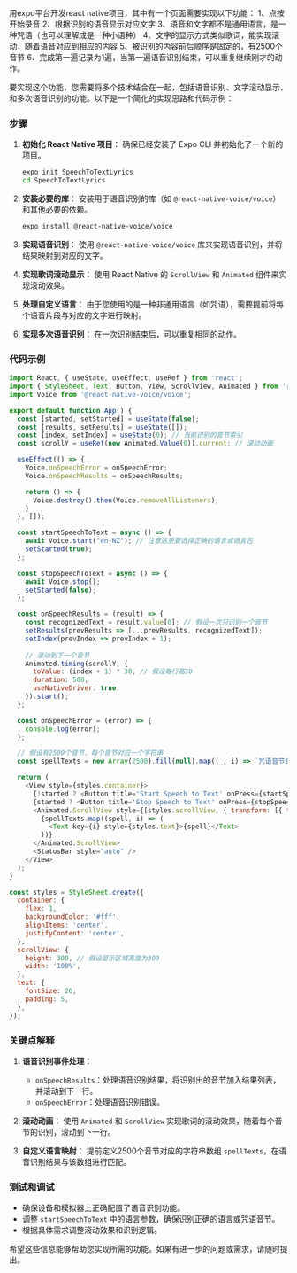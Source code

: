 用expo平台开发react native项目，其中有一个页面需要实现以下功能：
1、点按开始录音
2、根据识别的语音显示对应文字
3、语音和文字都不是通用语言，是一种咒语（也可以理解成是一种小语种）
4、文字的显示方式类似歌词，能实现滚动，随着语音对应到相应的内容
5、被识别的内容前后顺序是固定的，有2500个音节
6、完成第一遍记录为1遍，当第一遍语音识别结束，可以重复继续刚才的动作。

要实现这个功能，您需要将多个技术结合在一起，包括语音识别、文字滚动显示、和多次语音识别的功能。以下是一个简化的实现思路和代码示例：

### 步骤

1. **初始化 React Native 项目**：
   确保已经安装了 Expo CLI 并初始化了一个新的项目。
   ```bash
   expo init SpeechToTextLyrics
   cd SpeechToTextLyrics
   ```

2. **安装必要的库**：
   安装用于语音识别的库（如 `@react-native-voice/voice`）和其他必要的依赖。
   ```bash
   expo install @react-native-voice/voice
   ```

3. **实现语音识别**：
   使用 `@react-native-voice/voice` 库来实现语音识别，并将结果映射到对应的文字。

4. **实现歌词滚动显示**：
   使用 React Native 的 `ScrollView` 和 `Animated` 组件来实现滚动效果。

5. **处理自定义语言**：
   由于您使用的是一种非通用语言（如咒语），需要提前将每个语音片段与对应的文字进行映射。

6. **实现多次语音识别**：
   在一次识别结束后，可以重复相同的动作。

### 代码示例

```javascript
import React, { useState, useEffect, useRef } from 'react';
import { StyleSheet, Text, Button, View, ScrollView, Animated } from 'react-native';
import Voice from '@react-native-voice/voice';

export default function App() {
  const [started, setStarted] = useState(false);
  const [results, setResults] = useState([]);
  const [index, setIndex] = useState(0); // 当前识别的音节索引
  const scrollY = useRef(new Animated.Value(0)).current; // 滚动动画

  useEffect(() => {
    Voice.onSpeechError = onSpeechError;
    Voice.onSpeechResults = onSpeechResults;

    return () => {
      Voice.destroy().then(Voice.removeAllListeners);
    }
  }, []);

  const startSpeechToText = async () => {
    await Voice.start("en-NZ"); // 注意这里要选择正确的语言或语言包
    setStarted(true);
  };

  const stopSpeechToText = async () => {
    await Voice.stop();
    setStarted(false);
  };

  const onSpeechResults = (result) => {
    const recognizedText = result.value[0]; // 假设一次只识别一个音节
    setResults(prevResults => [...prevResults, recognizedText]);
    setIndex(prevIndex => prevIndex + 1);
    
    // 滚动到下一个音节
    Animated.timing(scrollY, {
      toValue: (index + 1) * 30, // 假设每行高30
      duration: 500,
      useNativeDriver: true,
    }).start();
  };

  const onSpeechError = (error) => {
    console.log(error);
  };

  // 假设有2500个音节，每个音节对应一个字符串
  const spellTexts = new Array(2500).fill(null).map((_, i) => `咒语音节${i + 1}`);

  return (
    <View style={styles.container}>
      {!started ? <Button title='Start Speech to Text' onPress={startSpeechToText} /> : undefined}
      {started ? <Button title='Stop Speech to Text' onPress={stopSpeechToText} /> : undefined}
      <Animated.ScrollView style={[styles.scrollView, { transform: [{ translateY: scrollY }] }]}>
        {spellTexts.map((spell, i) => (
          <Text key={i} style={styles.text}>{spell}</Text>
        ))}
      </Animated.ScrollView>
      <StatusBar style="auto" />
    </View>
  );
}

const styles = StyleSheet.create({
  container: {
    flex: 1,
    backgroundColor: '#fff',
    alignItems: 'center',
    justifyContent: 'center',
  },
  scrollView: {
    height: 300, // 假设显示区域高度为300
    width: '100%',
  },
  text: {
    fontSize: 20,
    padding: 5,
  },
});
```

### 关键点解释

1. **语音识别事件处理**：
   - `onSpeechResults`：处理语音识别结果，将识别出的音节加入结果列表，并滚动到下一行。
   - `onSpeechError`：处理语音识别错误。

2. **滚动动画**：
   使用 `Animated` 和 `ScrollView` 实现歌词的滚动效果，随着每个音节的识别，滚动到下一行。

3. **自定义语言映射**：
   提前定义2500个音节对应的字符串数组 `spellTexts`，在语音识别结果与该数组进行匹配。

### 测试和调试

- 确保设备和模拟器上正确配置了语音识别功能。
- 调整 `startSpeechToText` 中的语言参数，确保识别正确的语言或咒语音节。
- 根据具体需求调整滚动效果和识别逻辑。

希望这些信息能够帮助您实现所需的功能。如果有进一步的问题或需求，请随时提出。